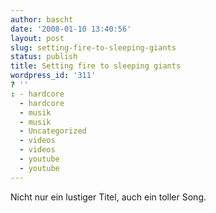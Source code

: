 ```yaml
---
author: bascht
date: '2008-01-10 13:40:56'
layout: post
slug: setting-fire-to-sleeping-giants
status: publish
title: Setting fire to sleeping giants
wordpress_id: '311'
? ''
: - hardcore
  - hardcore
  - musik
  - musik
  - Uncategorized
  - videos
  - videos
  - youtube
  - youtube
---
```




Nicht nur ein lustiger Titel, auch ein toller Song.



